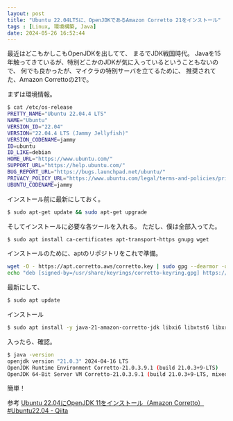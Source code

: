 ```yaml
---
layout: post
title: "Ubuntu 22.04LTSに、OpenJDKであるAmazon Corretto 21をインストール"
tags : [Linux, 環境構築, Java]
date: 2024-05-26 16:52:44
---
```


最近はどこもかしこもOpenJDKを出してて、
まるでJDK戦国時代。
Javaを15年触ってきているが、特別どこかのJDKが気に入っているということもないので、
何でも良かったが、マイクラの特別サーバを立てるために、
推奨されてた、Amazon Correttoの21で。



まずは環境情報。


```bash
$ cat /etc/os-release
PRETTY_NAME="Ubuntu 22.04.4 LTS"
NAME="Ubuntu"
VERSION_ID="22.04"
VERSION="22.04.4 LTS (Jammy Jellyfish)"
VERSION_CODENAME=jammy
ID=ubuntu
ID_LIKE=debian
HOME_URL="https://www.ubuntu.com/"
SUPPORT_URL="https://help.ubuntu.com/"
BUG_REPORT_URL="https://bugs.launchpad.net/ubuntu/"
PRIVACY_POLICY_URL="https://www.ubuntu.com/legal/terms-and-policies/privacy-policy"
UBUNTU_CODENAME=jammy
```



インストール前に最新にしておく。

```bash
$ sudo apt-get update && sudo apt-get upgrade
```

そしてインストールに必要な各ツールを入れる。
ただし、僕は全部入ってた。

```bash
$ sudo apt install ca-certificates apt-transport-https gnupg wget
```




インストールのために、aptのリポジトリをこれで準備。

```bash
wget -O - https://apt.corretto.aws/corretto.key | sudo gpg --dearmor -o /usr/share/keyrings/corretto-keyring.gpg && \
echo "deb [signed-by=/usr/share/keyrings/corretto-keyring.gpg] https://apt.corretto.aws stable main" | sudo tee /etc/apt/sources.list.d/corretto.list
```


最新にして、

```bash
$ sudo apt update
```


インストール

```bash
$ sudo apt install -y java-21-amazon-corretto-jdk libxi6 libxtst6 libxrender1
```


入ったら、確認。

```bash
$ java -version
openjdk version "21.0.3" 2024-04-16 LTS
OpenJDK Runtime Environment Corretto-21.0.3.9.1 (build 21.0.3+9-LTS)
OpenJDK 64-Bit Server VM Corretto-21.0.3.9.1 (build 21.0.3+9-LTS, mixed mode, sharing)
```

簡単！



参考
[Ubuntu 22.04にOpenJDK 11をインストール（Amazon Corretto） #Ubuntu22.04 - Qiita](https://qiita.com/witchcraze/items/3899b0cdccb6234a57a4)

